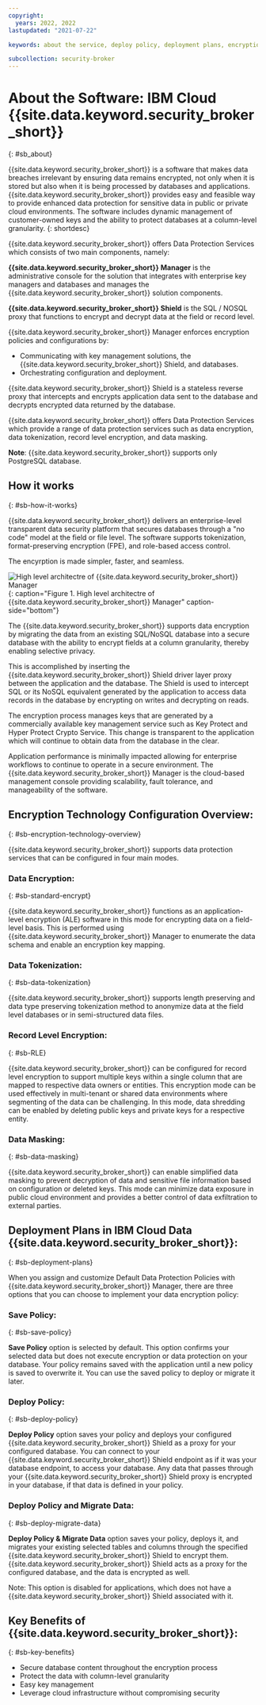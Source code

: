```yaml
---
copyright:
  years: 2022, 2022
lastupdated: "2021-07-22"

keywords: about the service, deploy policy, deployment plans, encryption technology, encryption modes, data protection modes

subcollection: security-broker
---
```


# About the Software: IBM Cloud {{site.data.keyword.security_broker_short}}
{: #sb_about}

{{site.data.keyword.security_broker_short}} is a software that makes data breaches irrelevant
by ensuring data remains encrypted, not only when it is stored but also
when it is being processed by databases and applications. {{site.data.keyword.security_broker_short}} provides easy and feasible way to provide enhanced data protection for sensitive data in public or private cloud environments. The software includes dynamic management of customer-owned keys and the ability to
protect databases at a column-level granularity.
{: shortdesc}

{{site.data.keyword.security_broker_short}} offers Data Protection Services which consists of two main
components, namely:

__{{site.data.keyword.security_broker_short}} Manager__ is the administrative console for
the solution that integrates with enterprise key managers and databases
and manages the {{site.data.keyword.security_broker_short}} solution components.

__{{site.data.keyword.security_broker_short}} Shield__ is the SQL / NOSQL proxy that
functions to encrypt and decrypt data at the field or record level.

{{site.data.keyword.security_broker_short}} Manager enforces encryption policies and
configurations by:

- Communicating with key management solutions, the {{site.data.keyword.security_broker_short}} Shield, and databases.
- Orchestrating configuration and deployment.

{{site.data.keyword.security_broker_short}} Shield is a stateless reverse proxy that intercepts
and encrypts application data sent to the database and decrypts encrypted data returned by the database.

{{site.data.keyword.security_broker_short}} offers Data Protection Services which provide a range of data protection services such as data encryption, data tokenization, record level encryption, and data masking.

**Note**: {{site.data.keyword.security_broker_short}} supports only PostgreSQL database.

## How it works
{: #sb-how-it-works}

{{site.data.keyword.security_broker_short}} delivers an enterprise-level transparent data security platform that secures databases through a "no code" model at the field or file level. The software supports tokenization, format-preserving encryption (FPE), and role-based access control. 

The encyrption is made simpler, faster, and seamless.

![High level architectre of {{site.data.keyword.security_broker_short}} Manager](images/architecture.svg){: caption="Figure 1. High level architectre of {{site.data.keyword.security_broker_short}} Manager" caption-side="bottom"}

The {{site.data.keyword.security_broker_short}} supports data encryption by
migrating the data from an existing SQL/NoSQL database into a secure
database with the ability to encrypt fields at a column granularity, thereby enabling selective privacy.

This is accomplished by inserting the {{site.data.keyword.security_broker_short}} Shield driver
layer proxy between the application and the database. The Shield is used to intercept
SQL or its NoSQL equivalent generated by the application to access data
records in the database by encrypting on writes and decrypting on reads.

The encryption process manages keys that are generated by a commercially
available key management service such as Key Protect and Hyper Protect
Crypto Service. This change is transparent to the application which will
continue to obtain data from the database in the clear.

Application performance is minimally impacted allowing for enterprise
workflows to continue to operate in a secure environment. The
{{site.data.keyword.security_broker_short}} Manager is the cloud-based management console
providing scalability, fault tolerance, and manageability of the software.

## Encryption Technology Configuration Overview:
{: #sb-encryption-technology-overview}

{{site.data.keyword.security_broker_short}} supports data protection services that can be configured
in four main modes.

### Data Encryption: 
{: #sb-standard-encrypt}

{{site.data.keyword.security_broker_short}} functions as an
application-level encryption (ALE) software in this
mode for encrypting data on a field-level basis. This is performed using
{{site.data.keyword.security_broker_short}} Manager to enumerate the data
schema and enable an encryption key mapping.

### Data Tokenization:
{: #sb-data-tokenization}

{{site.data.keyword.security_broker_short}} supports length
preserving and data type preserving tokenization method to anonymize
data at the field level databases or in semi-structured data files.

### Record Level Encryption:
{: #sb-RLE}

{{site.data.keyword.security_broker_short}} can be configured
for record level encryption to support multiple keys within a single
column that are mapped to respective data owners or entities. This
encryption mode can be used effectively in multi-tenant or shared data
environments where segmenting of the data can be challenging. In this mode,
data shredding can be enabled by deleting public keys and private keys
for a respective entity.

### Data Masking: 
{: #sb-data-masking}

{{site.data.keyword.security_broker_short}} can enable simplified data
masking to prevent decryption of data and sensitive file information
based on configuration or deleted keys. This mode can minimize data
exposure in public cloud environment and provides a better control of data exfiltration
to external parties.

## Deployment Plans in IBM Cloud Data {{site.data.keyword.security_broker_short}}:
{: #sb-deployment-plans}

When you assign and customize Default Data Protection Policies with {{site.data.keyword.security_broker_short}} Manager, there are three options that you can choose to
implement your data encryption policy:

### Save Policy:
{: #sb-save-policy}

**Save Policy** option is selected by default. This option confirms your
selected data but does not execute encryption or data protection on your
database. Your policy remains saved with the application until a new
policy is saved to overwrite it. You can use the saved policy to deploy
or migrate it later.

### Deploy Policy:
{: #sb-deploy-policy}

**Deploy Policy** option saves your policy and deploys
your configured {{site.data.keyword.security_broker_short}} Shield as a proxy for your
configured database. You can connect to your {{site.data.keyword.security_broker_short}} Shield
endpoint as if it was your database endpoint, to access your database.
Any data that passes through your {{site.data.keyword.security_broker_short}} Shield proxy is
encrypted in your database, if that data is defined in your policy.

### Deploy Policy and Migrate Data:
{: #sb-deploy-migrate-data}

**Deploy Policy & Migrate Data** option saves your policy, deploys it,
and migrates your existing selected tables and columns through the
specified {{site.data.keyword.security_broker_short}} Shield to encrypt them. {{site.data.keyword.security_broker_short}} Shield acts as a proxy for the configured database, and the data
is encrypted as well.

Note: This option is disabled for applications, which does not have a {{site.data.keyword.security_broker_short}} Shield associated with it.

## Key Benefits of {{site.data.keyword.security_broker_short}}:
{: #sb-key-benefits}

- Secure database content throughout the encryption process
- Protect the data with column-level granularity
- Easy key management
- Leverage cloud infrastructure without compromising security


